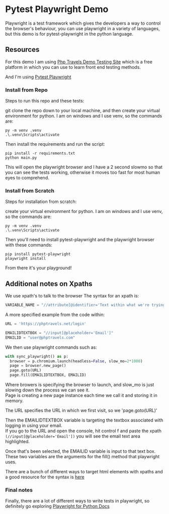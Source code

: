 # Pytest Playwright Demo

Playwright is a test framework which gives the developers a way to control the browser's behaviour, you can use playwright in a variety of languages, but this demo is for pytest-playwright in the python language.

## Resources

For this demo I am using [Php Travels Demo Testing Site](https://phptravels.com/demo) which is a free platform in which you can use to learn front end testing methods.

And I'm using [Pytest Playwright](https://playwright.dev/python/docs/intro)

### Install from Repo

Steps to run this repo and these tests:

git clone the repo down to your local machine, and then create your virtual environment for python. I am on windows and I use venv, so the commands are:

```cli
py -m venv .venv
.\.venv\Scripts\activate
```

Then install the requirements and run the script:

```cli
pip install -r requirements.txt
python main.py
```

This will open the playwright browser and I have a 2 second slowmo so that you can see the tests working, otherwise it moves too fast for most human eyes to comprehend.

### Install from Scratch

Steps for installation from scratch:

create your virtual environment for python. I am on windows and I use venv, so the commands are:

```cli
py -m venv .venv
.\.venv\Scripts\activate
```

Then you'll need to install pytest-playwright and the playwright browser with these commands:

```cli
pip install pytest-playwright
playwright install
```

From there it's your playground!

## Additional notes on Xpaths

We use xpath's to talk to the browser
The syntax for an xpath is:

```py
VARIABLE_NAME = "//attribute[@identifier='Text within what we're trying to target']"
```

A more specified example from the code within:

```py
URL = 'https://phptravels.net/login'

EMAILIDTEXTBOX = "//input[@placeholder='Email']" 
EMAILID = "user@phptravels.com"
```

We then use playwright commands such as:

```py
with sync_playwright() as p:
  browser = p.chromium.launch(headless=False, slow_mo=2*1000)
  page = browser.new_page()
  page.goto(URL)
  page.fill(EMAILIDTEXTBOX, EMAILID)
```

Where browers is specifying the browser to launch, and slow_mo is just slowing down the process we can see it.  
Page is creating a new page instance each time we call it and storing it in memory.  

The URL specifies the URL in which we first visit, so we 'page.goto(URL)'

Then the EMAILIDTEXTBOX variable is targeting the textbox associated with logging in using your email.  
If you go to the URL and open the console, hit control f and paste the xpath ```(//input[@placeholder='Email'])``` you will see the email text area highlighted.

Once that's been selected, the EMAILID variable is input to that text box. These two variables are the arguments for the fill() method that playwright uses.

There are a bunch of different ways to target html elements with xpaths and a good resource for the syntax is [here](https://devhints.io/xpath)

### Final notes

Finally, there are a lot of different ways to write tests in playwright, so definitely go exploring [Playwright for Python Docs](https://playwright.dev/python/)